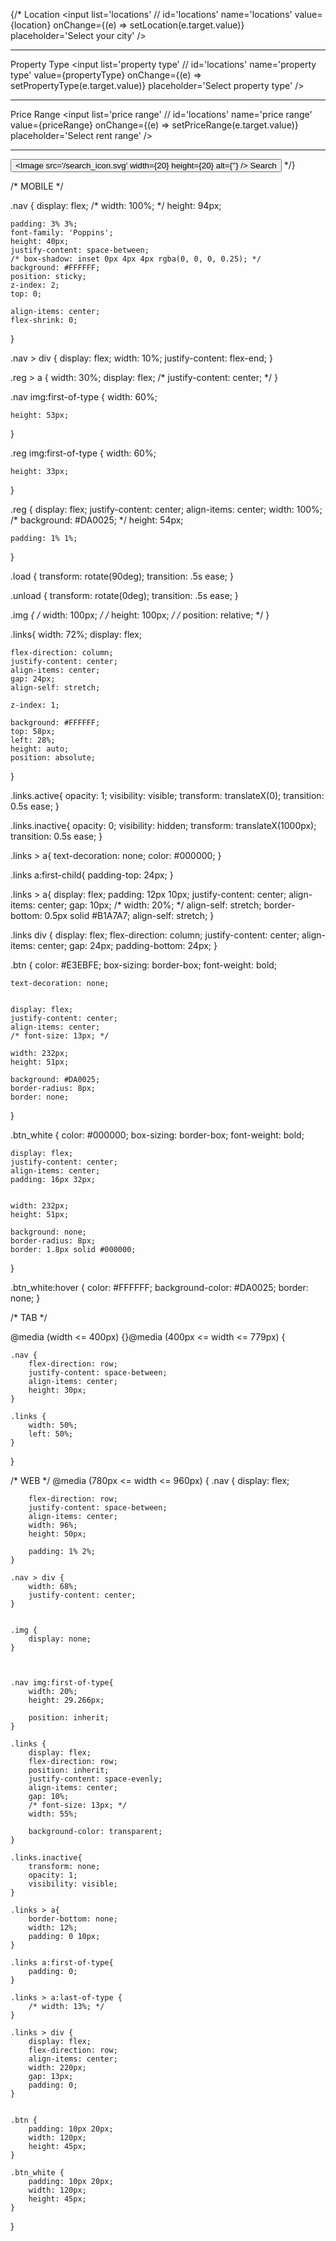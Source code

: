 <!-- from hero section -->

{/* <label>
                        Location
                        <input 
                         list='locations'
                        //  id='locations' 
                         name='locations' 
                         value={location} 
                         onChange={(e) => setLocation(e.target.value)}
                         placeholder='Select your city'
                        />
                        <datalist id='locations'>
                            <option value='whales' />
                            <option value='birmingham' />
                        </datalist>
                    </label>
                    <hr/>
                    <label>
                        Property Type
                        <input 
                         list='property type'
                        //  id='locations' 
                         name='property type' 
                         value={propertyType} 
                         onChange={(e) => setPropertyType(e.target.value)}
                         placeholder='Select property type'
                        />
                        <datalist id='property type'>
                            <option value='Condo' />
                            <option value='Apartment' />
                        </datalist>
                    </label>
                    <hr/>
                    <label>
                        Price Range
                        <input 
                         list='price range'
                        //  id='locations' 
                         name='price range' 
                         value={priceRange} 
                         onChange={(e) => setPriceRange(e.target.value)}
                         placeholder='Select rent range'
                        />
                        <datalist id='price range'>
                            <option value='whales' />
                            <option value='birmingham' />
                        </datalist>
                    </label>
                    <hr/>
                    <button className={styles.btn}>
                        <Image src='/search_icon.svg' width={20} height={20} alt={''} />
                        Search
                    </button> */}


<!-- from hero section -->









/* MOBILE */



.nav {
    display: flex;
    /* width: 100%; */
    height: 94px;
    
    padding: 3% 3%;
    font-family: 'Poppins';
    height: 40px;
    justify-content: space-between;
    /* box-shadow: inset 0px 4px 4px rgba(0, 0, 0, 0.25); */
    background: #FFFFFF;
    position: sticky;
    z-index: 2;
    top: 0;

    align-items: center;
    flex-shrink: 0;
}

.nav > div {
    display: flex;
    width: 10%;
    justify-content: flex-end;
}

.reg > a {
    width: 30%;
    display: flex;
    /* justify-content: center; */
}




.nav img:first-of-type {
    width: 60%;
    
    height: 53px;
}

.reg img:first-of-type {
    width: 60%;
    
    height: 33px;
}

.reg {
    display: flex;
    justify-content: center;
    align-items: center;
    width: 100%;
    /* background: #DA0025; */
    height: 54px;
    
    padding: 1% 1%;
}

.load {
    transform: rotate(90deg);
    transition: .5s ease;
}

.unload {
    transform: rotate(0deg);
    transition: .5s ease;
}

.img *{
    /* width: 100px; */
    /* height: 100px; */
    /* position: relative; */
}


.links{
    width: 72%;
    display: flex;

    flex-direction: column;
    justify-content: center;
    align-items: center;
    gap: 24px;
    align-self: stretch;

    z-index: 1;

    background: #FFFFFF;
    top: 58px;
    left: 28%;
    height: auto;
    position: absolute;
}

.links.active{
    opacity: 1;
    visibility: visible;
    transform: translateX(0);
    transition: 0.5s ease;
}

.links.inactive{
    opacity: 0;
    visibility: hidden;
    transform: translateX(1000px);
    transition: 0.5s ease;
}

.links > a{
    text-decoration: none;
    color: #000000;
}

.links a:first-child{
    padding-top: 24px;
}

.links > a{
    display: flex;
    padding: 12px 10px;
    justify-content: center;
    align-items: center;
    gap: 10px;
    /* width: 20%; */
    align-self: stretch;
    border-bottom: 0.5px solid #B1A7A7;
    align-self: stretch;
}

.links div {
    display: flex;
    flex-direction: column;
    justify-content: center;
    align-items: center;
    gap: 24px;
    padding-bottom: 24px;
}



.btn {
    color: #E3EBFE;
    box-sizing: border-box;
    font-weight: bold;

    text-decoration: none;


    display: flex;
    justify-content: center;
    align-items: center;
    /* font-size: 13px; */

    width: 232px;
    height: 51px;

    background: #DA0025;
    border-radius: 8px;
    border: none;
}

.btn_white {
    color: #000000;
    box-sizing: border-box;
    font-weight: bold;

    display: flex;
    justify-content: center;
    align-items: center;
    padding: 16px 32px;
    

    width: 232px;
    height: 51px;

    background: none;
    border-radius: 8px;
    border: 1.8px solid #000000;
}

.btn_white:hover {
    color: #FFFFFF;
    background-color: #DA0025;
    border: none;
}







/* TAB */

@media (width <= 400px) {}@media (400px <= width <= 779px)  {

    .nav {
        flex-direction: row;
        justify-content: space-between;
        align-items: center;
        height: 30px;
    }

    .links {
        width: 50%;
        left: 50%;
    }
}



/* WEB */
@media (780px <= width <= 960px) {
    .nav {
        display: flex;
        
        flex-direction: row;
        justify-content: space-between;
        align-items: center;
        width: 96%;
        height: 50px;
        
        padding: 1% 2%;
    }

    .nav > div {
        width: 68%;
        justify-content: center;
    }


    .img {
        display: none;
    }

    

    .nav img:first-of-type{
        width: 20%;
        height: 29.266px;
        
        position: inherit;
    }

    .links {
        display: flex;
        flex-direction: row;
        position: inherit;
        justify-content: space-evenly;
        align-items: center;
        gap: 10%;
        /* font-size: 13px; */
        width: 55%;

        background-color: transparent;
    }

    .links.inactive{
        transform: none;
        opacity: 1;
        visibility: visible;
    }

    .links > a{
        border-bottom: none;
        width: 12%;
        padding: 0 10px;
    }

    .links a:first-of-type{
        padding: 0;
    }

    .links > a:last-of-type {
        /* width: 13%; */
    }

    .links > div {
        display: flex;
        flex-direction: row;
        align-items: center;
        width: 220px;
        gap: 13px;
        padding: 0;
    }


    .btn {
        padding: 10px 20px;
        width: 120px;
        height: 45px;
    }

    .btn_white {
        padding: 10px 20px;
        width: 120px;
        height: 45px;
    }
}